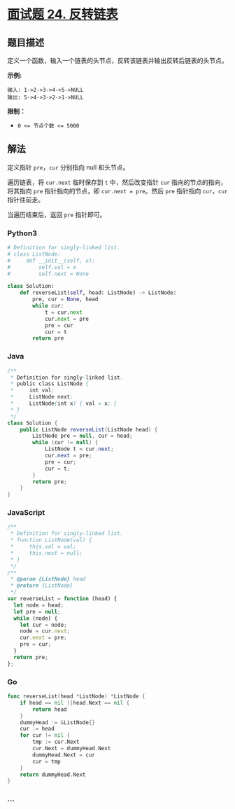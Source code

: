 # [面试题 24. 反转链表](https://leetcode-cn.com/problems/fan-zhuan-lian-biao-lcof/)

## 题目描述

定义一个函数，输入一个链表的头节点，反转该链表并输出反转后链表的头节点。

**示例:**

```
输入: 1->2->3->4->5->NULL
输出: 5->4->3->2->1->NULL
```

**限制：**

- `0 <= 节点个数 <= 5000`

## 解法

定义指针 `pre`，`cur` 分别指向 null 和头节点。

遍历链表，将 `cur.next` 临时保存到 `t` 中，然后改变指针 `cur` 指向的节点的指向，将其指向 `pre` 指针指向的节点，即 `cur.next = pre`。然后 `pre` 指针指向 `cur`，`cur` 指针往前走。

当遍历结束后，返回 `pre` 指针即可。

<!-- tabs:start -->

### **Python3**

```python
# Definition for singly-linked list.
# class ListNode:
#     def __init__(self, x):
#         self.val = x
#         self.next = None

class Solution:
    def reverseList(self, head: ListNode) -> ListNode:
        pre, cur = None, head
        while cur:
            t = cur.next
            cur.next = pre
            pre = cur
            cur = t
        return pre
```

### **Java**

```java
/**
 * Definition for singly-linked list.
 * public class ListNode {
 *     int val;
 *     ListNode next;
 *     ListNode(int x) { val = x; }
 * }
 */
class Solution {
    public ListNode reverseList(ListNode head) {
        ListNode pre = null, cur = head;
        while (cur != null) {
            ListNode t = cur.next;
            cur.next = pre;
            pre = cur;
            cur = t;
        }
        return pre;
    }
}
```

### **JavaScript**

```js
/**
 * Definition for singly-linked list.
 * function ListNode(val) {
 *     this.val = val;
 *     this.next = null;
 * }
 */
/**
 * @param {ListNode} head
 * @return {ListNode}
 */
var reverseList = function (head) {
  let node = head;
  let pre = null;
  while (node) {
    let cur = node;
    node = cur.next;
    cur.next = pre;
    pre = cur;
  }
  return pre;
};
```

### **Go**

```go
func reverseList(head *ListNode) *ListNode {
    if head == nil ||head.Next == nil {
        return head
    }
    dummyHead := &ListNode{}
    cur := head
    for cur != nil {
        tmp := cur.Next
        cur.Next = dummyHead.Next
        dummyHead.Next = cur
        cur = tmp
    }
    return dummyHead.Next
}
```

### **...**

```

```

<!-- tabs:end -->
